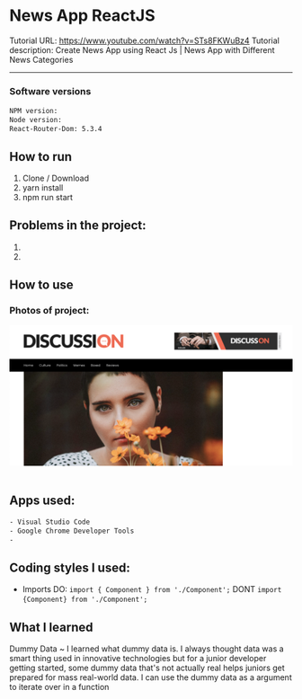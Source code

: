 # News App ReactJS

Tutorial URL: https://www.youtube.com/watch?v=STs8FKWuBz4
Tutorial description: Create News App using React Js | News App with Different News Categories

___________

### Software versions
	NPM version: 
	Node version: 
    React-Router-Dom: 5.3.4

## How to run 
1. Clone / Download
2. yarn install
3. npm run start


## Problems in the project:
1. 
2.

## How to use

### Photos of project:
![](/public//images//newsappreactjs_image.png)
![]()

## Apps used:
	- Visual Studio Code
    - Google Chrome Developer Tools
    -
## Coding styles I used:
- Imports
DO:
`import { Component } from './Component';`
DONT 
`import {Component} from './Component';`

## What I learned
Dummy Data ~ I learned what dummy data is. I always thought data was a smart thing used in innovative technologies but for a junior developer getting started, some dummy data that's not actually real helps juniors get prepared for mass real-world data. I can use the dummy data as a argument to iterate over in a function